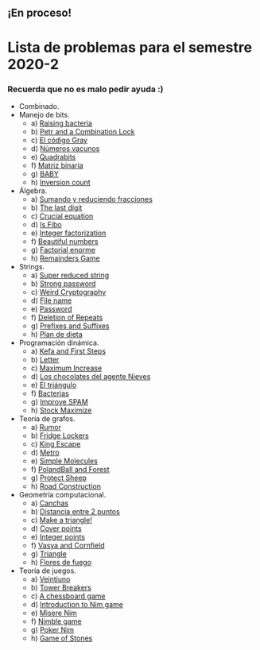 ## ¡En proceso!

# Lista de problemas para el semestre 2020-2
### Recuerda que no es malo pedir ayuda :)

+ Combinado.
+ Manejo de bits.
  - a) [Raising bacteria](https://codeforces.com/problemset/problem/579/A)
  - b) [Petr and a Combination Lock](https://codeforces.com/problemset/problem/1097/B)
  - c) [El código Gray](https://omegaup.com/arena/problem/gray#problems)
  - d) [Números vacunos](https://omegaup.com/arena/problem/cnums#problems)
  - e) [Quadrabits](https://omegaup.com/arena/problem/Quadrabits#problems)
  - f) [Matriz binaria](https://omegaup.com/arena/problem/Matriz-Binaria#problems)
  - g) [BABY](https://www.spoj.com/problems/BABY/)
  - h) [Inversion count](https://www.spoj.com/problems/INVCNT/)
+ Álgebra.
  - a) [Sumando y reduciendo fracciones](https://omegaup.com/arena/problem/Suma-reduce-fracciones/#problems)
  - b) [The last digit](https://www.spoj.com/problems/LASTDIG/)
  - c) [Crucial equation](https://www.spoj.com/problems/CEQU/)
  - d) [Is Fibo](https://www.hackerrank.com/contests/codesprint5/challenges/is-fibo/problem)
  - e) [Integer factorization](https://www.spoj.com/problems/FACT0/)
  - f) [Beautiful numbers](https://codeforces.com/problemset/problem/300/C)
  - g) [Factorial enorme](https://omegaup.com/arena/problem/Factorial-Enorme/#problems)
  - h) [Remainders Game](https://codeforces.com/problemset/problem/687/B)
+ Strings.
  - a) [Super reduced string](https://www.hackerrank.com/challenges/reduced-string/problem)
  - b) [Strong password](https://www.hackerrank.com/challenges/strong-password/problem)
  - c) [Weird Cryptography](https://codeforces.com/problemset/gymProblem/100935/B)
  - d) [File name](https://codeforces.com/problemset/problem/978/B)
  - e) [Password](https://codeforces.com/problemset/problem/126/B)
  - f) [Deletion of Repeats](https://codeforces.com/contest/19/problem/C)
  - g) [Prefixes and Suffixes](https://codeforces.com/problemset/problem/432/D)
  - h) [Plan de dieta](https://www.urionlinejudge.com.br/judge/es/problems/view/1248)
+ Programación dinámica.
  - a) [Kefa and First Steps](https://codeforces.com/problemset/problem/580/A)
  - b) [Letter](https://codeforces.com/problemset/problem/180/C)
  - c) [Maximum Increase](https://codeforces.com/problemset/problem/702/A)
  - d) [Los chocolates del agente Nieves](https://omegaup.com/arena/problem/chocolates#problems)
  - e) [El triángulo](https://omegaup.com/arena/problem/triangulo#problems)
  - f) [Bacterias](https://omegaup.com/arena/problem/mirBacterias#problems)
  - g) [Improve SPAM](https://matcomgrader.com/problem/9643/improve-spam/)
  - h) [Stock Maximize](https://www.hackerrank.com/challenges/stockmax/problem)
+ Teoría de grafos.
  - a) [Rumor](https://codeforces.com/problemset/problem/893/C)
  - b) [Fridge Lockers](https://codeforces.com/problemset/problem/1255/B)
  - c) [King Escape](https://codeforces.com/problemset/problem/1033/A)
  - d) [Metro](https://codeforces.com/problemset/problem/1055/A)
  - e) [Simple Molecules](https://codeforces.com/problemset/problem/344/B)
  - f) [PolandBall and Forest](https://codeforces.com/problemset/problem/755/C)
  - g) [Protect Sheep](https://codeforces.com/problemset/problem/948/A)
  - h) [Road Construction](https://codeforces.com/problemset/problem/330/B)
+ Geometría computacional.
  - a) [Canchas](https://omegaup.com/arena/problem/COMI-Canchas/#problems)
  - b) [Distancia entre 2 puntos](https://omegaup.com/arena/problem/Distancia-entre-dos-puntos#problems)
  - c) [Make a triangle!](https://codeforces.com/problemset/problem/1064/A)
  - d) [Cover points](https://codeforces.com/problemset/problem/1047/B)
  - e) [Integer points](https://codeforces.com/problemset/problem/1248/A)
  - f) [Vasya and Cornfield](https://codeforces.com/problemset/problem/1030/B)
  - g) [Triangle](https://codeforces.com/problemset/problem/18/A)
  - h) [Flores de fuego](https://www.urionlinejudge.com.br/judge/es/problems/view/1039)
+ Teoría de juegos.
  - a) [Veintiuno](https://omegaup.com/arena/problem/veintiuno#problems)
  - b) [Tower Breakers](https://www.hackerrank.com/challenges/tower-breakers-1/problem)
  - c) [A chessboard game](https://www.hackerrank.com/challenges/a-chessboard-game-1/problem)
  - d) [Introduction to Nim game](https://www.hackerrank.com/challenges/nim-game-1/problem)
  - e) [Misere Nim](https://www.hackerrank.com/challenges/misere-nim-1/problem)
  - f) [Nimble game](https://www.hackerrank.com/challenges/nimble-game-1/problem)
  - g) [Poker Nim](https://www.hackerrank.com/challenges/poker-nim-1/problem)
  - h) [Game of Stones](https://www.hackerrank.com/challenges/game-of-stones-1/problem)

